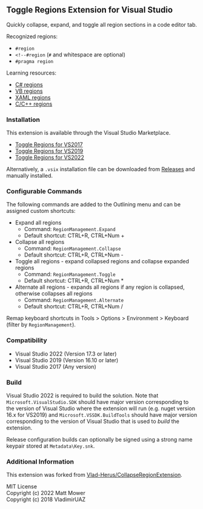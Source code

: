 ## Toggle Regions Extension for Visual Studio

Quickly collapse, expand, and toggle all region sections in a code editor tab.

Recognized regions:

- `#region`
- `<!--#region` (`#` and whitespace are optional)
- `#pragma region`

Learning resources:

- [C# regions](https://learn.microsoft.com/en-us/dotnet/csharp/language-reference/preprocessor-directives#defining-regions)
- [VB regions](https://learn.microsoft.com/en-us/dotnet/visual-basic/language-reference/directives/region-directive)
- [XAML regions](https://learn.microsoft.com/en-us/visualstudio/xaml-tools/xaml-code-editor?view=vs-2022#xaml-region-support)
- [C/C++ regions](https://learn.microsoft.com/en-us/cpp/preprocessor/region-endregion?view=msvc-170)

### Installation

This extension is available through the Visual Studio Marketplace.

- [Toggle Regions for VS2017](https://marketplace.visualstudio.com/items?itemName=CMPhys.ToggleRegions2017)
- [Toggle Regions for VS2019](https://marketplace.visualstudio.com/items?itemName=CMPhys.ToggleRegions2019)
- [Toggle Regions for VS2022](https://marketplace.visualstudio.com/items?itemName=CMPhys.ToggleRegions2022)

Alternatively, a `.vsix` installation file can be downloaded from [Releases](https://github.com/mdmower/ToggleRegionsExtension/releases) and manually installed.

### Configurable Commands

The following commands are added to the Outlining menu and can be assigned custom shortcuts:

- Expand all regions
  - Command: `RegionManagement.Expand`
  - Default shortcut: CTRL+R, CTRL+Num +
- Collapse all regions
  - Command: `RegionManagement.Collapse`
  - Default shortcut: CTRL+R, CTRL+Num -
- Toggle all regions - expand collapsed regions and collapse expanded regions
  - Command: `RegionManagement.Toggle`
  - Default shortcut: CTRL+R, CTRL+Num \*
- Alternate all regions - expands all regions if any region is collapsed, otherwise collapses all regions
  - Command: `RegionManagement.Alternate`
  - Default shortcut: CTRL+R, CTRL+Num /

Remap keyboard shortcuts in Tools > Options > Environment > Keyboard (filter by `RegionManagement`).

### Compatibility

- Visual Studio 2022 (Version 17.3 or later)
- Visual Studio 2019 (Version 16.10 or later)
- Visual Studio 2017 (Any version)

### Build

Visual Studio 2022 is required to build the solution. Note that `Microsoft.VisualStudio.SDK` should have major version corresponding to the version of Visual Studio where the extension will run (e.g. nuget version 16.x for VS2019) and `Microsoft.VSSDK.BuildTools` should have major version corresponding to the version of Visual Studio that is used to _build_ the extension.

Release configuration builds can optionally be signed using a strong name keypair stored at `Metadata\Key.snk`.

### Additional Information

This extension was forked from [Vlad-Herus/CollapseRegionExtension](https://github.com/Vlad-Herus/CollapseRegionExtension).

MIT License  
Copyright (c) 2022 Matt Mower  
Copyright (c) 2018 VladimirUAZ
